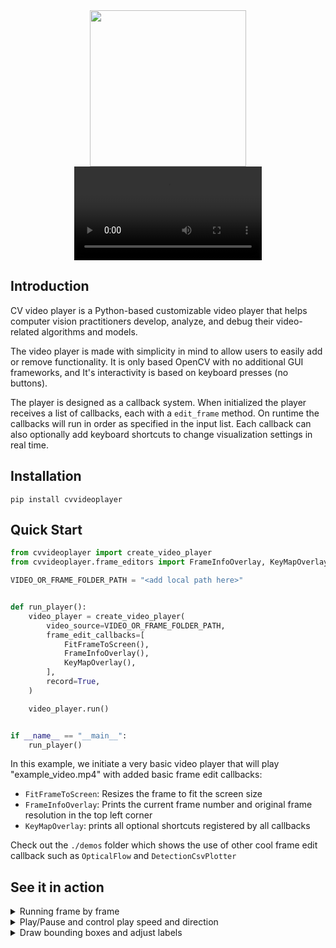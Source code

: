 <div align="center"><img src=https://github.com/user-attachments/assets/88f4e3af-0fd3-41dc-9515-85a58dfdf2fc width="250"></div>



<div align="center"><video src=https://github.com/user-attachments/assets/4ff135d7-6b7c-4101-9c26-bd1ceb89bba8></video></div>



## Introduction
CV video player is a Python-based customizable video player that helps computer vision practitioners
develop, analyze, and debug their video-related algorithms and models.

The video player is made with simplicity in mind to allow users to easily add or remove functionality.
It is only based OpenCV with no additional GUI frameworks, and
It's interactivity is based on keyboard presses (no buttons).

The player is designed as a callback system. When initialized the player receives a 
list of callbacks, each with a `edit_frame` method.
On runtime the callbacks will run in order as specified in the input list. Each callback can also optionally add 
keyboard shortcuts to change visualization settings in real time.

## Installation
`pip install cvvideoplayer`

## Quick Start

```python
from cvvideoplayer import create_video_player
from cvvideoplayer.frame_editors import FrameInfoOverlay, KeyMapOverlay, FitFrameToScreen

VIDEO_OR_FRAME_FOLDER_PATH = "<add local path here>"


def run_player():
    video_player = create_video_player(
        video_source=VIDEO_OR_FRAME_FOLDER_PATH,
        frame_edit_callbacks=[
            FitFrameToScreen(),
            FrameInfoOverlay(),
            KeyMapOverlay(),
        ],
        record=True,
    )

    video_player.run()


if __name__ == "__main__":
    run_player()
``` 

In this example, we initiate a very basic video player that will play "example_video.mp4" with added basic
frame edit callbacks:
- `FitFrameToScreen`: Resizes the frame to fit the screen size
- `FrameInfoOverlay`: Prints the current frame number and original frame resolution in the top left corner
- `KeyMapOverlay`: prints all optional shortcuts registered by all callbacks

Check out the `./demos` folder which shows the use of other cool frame edit callback
such as `OpticalFlow` and `DetectionCsvPlotter`
## See it in action
<details>
<summary>Running frame by frame</summary>
    
![frame_by_frame](https://github.com/danieltomer1/CVVideoPlayer/assets/163285251/7db8cb8c-0075-416c-9901-aa2f4bb49080)
</details>

<details>
<summary>Play/Pause and control play speed and direction</summary>
    
![playpause](https://github.com/danieltomer1/CVVideoPlayer/assets/163285251/fcf38b37-ec9c-4250-8c2f-6f123154c1e4)
</details>

<details>
<summary>Draw bounding boxes and adjust labels</summary>
    
![bboxes](https://github.com/danieltomer1/CVVideoPlayer/assets/163285251/0a6e07de-a015-48b4-b510-2c203e0d69f4)
</details>


